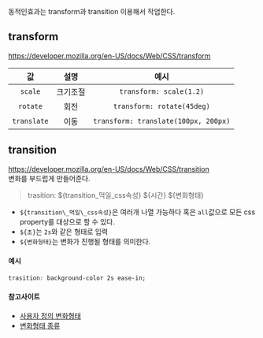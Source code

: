 동적인효과는 transform과 transition 이용해서 작업한다.

## transform

https://developer.mozilla.org/en-US/docs/Web/CSS/transform

|     값      |   설명   |                 예시                 |
| :---------: | :------: | :----------------------------------: |
|   `scale`   | 크기조절 |       `transform: scale(1.2)`        |
|  `rotate`   |   회전   |      `transform: rotate(45deg)`      |
| `translate` |   이동   | `transform: translate(100px, 200px)` |

## transition

https://developer.mozilla.org/en-US/docs/Web/CSS/transition \
변화를 부드럽게 만들어준다.

> trasition: ${transition\_먹일\_css속성} ${시간} ${변화형태}

- `${transition\_먹일\_css속성}`은 여러개 나열 가능하다 혹은 `all`값으로 모든 css property를 대상으로 할 수 있다.
- `${초}`는 `2s`와 같은 형태로 입력
- `${변화형태}`는 변화가 진행될 형태를 의미한다.

#### 예시

```css
trasition: background-color 2s ease-in;
```

#### 참고사이트

- [사용자 정의 변화형태](https://developer.mozilla.org/en-US/docs/Web/CSS/animation-timing-function)
- [변화형태 종류](https://cubic-bezier.com/)

